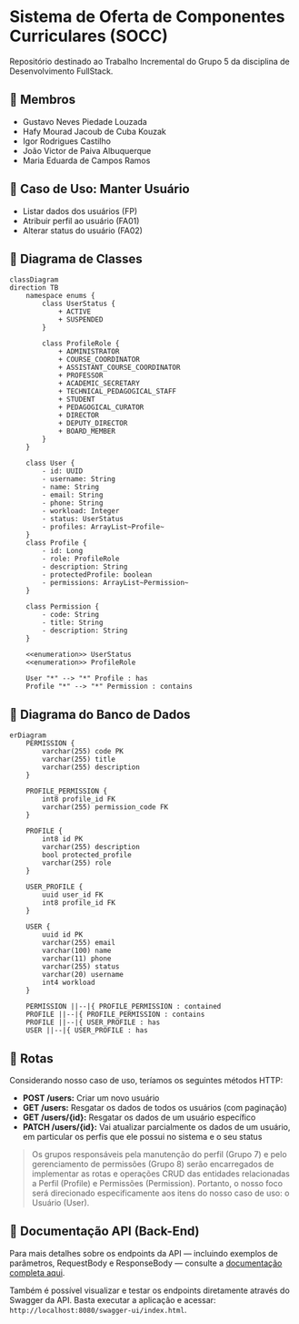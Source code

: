 # Sistema de Oferta de Componentes Curriculares (SOCC)
Repositório destinado ao Trabalho Incremental do Grupo 5 da disciplina de Desenvolvimento FullStack.

## 📌 Membros
* Gustavo Neves Piedade Louzada
* Hafy Mourad Jacoub de Cuba Kouzak
* Igor Rodrigues Castilho
* João Victor de Paiva Albuquerque
* Maria Eduarda de Campos Ramos

## 📌 Caso de Uso: Manter Usuário
* Listar dados dos usuários (FP)
* Atribuir perfil ao usuário (FA01)
* Alterar status do usuário (FA02)

## 📌 Diagrama de Classes

```mermaid
classDiagram
direction TB
	namespace enums {
        class UserStatus {
            + ACTIVE
            + SUSPENDED
        }

        class ProfileRole {
            + ADMINISTRATOR
            + COURSE_COORDINATOR
            + ASSISTANT_COURSE_COORDINATOR
            + PROFESSOR
            + ACADEMIC_SECRETARY
            + TECHNICAL_PEDAGOGICAL_STAFF
            + STUDENT
            + PEDAGOGICAL_CURATOR
            + DIRECTOR
            + DEPUTY_DIRECTOR
            + BOARD_MEMBER
        }
	}

    class User {
	    - id: UUID
	    - username: String
	    - name: String
	    - email: String
	    - phone: String
	    - workload: Integer
	    - status: UserStatus
	    - profiles: ArrayList~Profile~
    }
    class Profile {
	    - id: Long
	    - role: ProfileRole
	    - description: String
	    - protectedProfile: boolean
	    - permissions: ArrayList~Permission~
    }
    
    class Permission {
        - code: String
        - title: String
        - description: String
    }
    
	<<enumeration>> UserStatus
	<<enumeration>> ProfileRole

    User "*" --> "*" Profile : has
    Profile "*" --> "*" Permission : contains
```

## 📌 Diagrama do Banco de Dados
```mermaid
erDiagram
    PERMISSION {
        varchar(255) code PK
        varchar(255) title
        varchar(255) description
    }

    PROFILE_PERMISSION {
        int8 profile_id FK
        varchar(255) permission_code FK
    }

    PROFILE {
        int8 id PK
        varchar(255) description
        bool protected_profile
        varchar(255) role
    }

    USER_PROFILE {
        uuid user_id FK
        int8 profile_id FK
    }

    USER {
        uuid id PK
        varchar(255) email
        varchar(100) name
        varchar(11) phone
        varchar(255) status
        varchar(20) username
        int4 workload
    }

    PERMISSION ||--|{ PROFILE_PERMISSION : contained
    PROFILE ||--|{ PROFILE_PERMISSION : contains
    PROFILE ||--|{ USER_PROFILE : has
    USER ||--|{ USER_PROFILE : has
```

## 📌 Rotas
Considerando nosso caso de uso, teríamos os seguintes métodos HTTP:
* **POST /users:** Criar um novo usuário
* **GET /users:** Resgatar os dados de todos os usuários (com paginação)
* **GET /users/{id}:** Resgatar os dados de um usuário específico
* **PATCH /users/{id}:** Vai atualizar parcialmente os dados de um usuário, em particular os perfis que ele possui no sistema e o seu status

> Os grupos responsáveis pela manutenção do perfil (Grupo 7) e pelo gerenciamento de permissões (Grupo 8) serão encarregados de implementar as rotas e operações CRUD das entidades relacionadas a Perfil (Profile) e Permissões (Permission). Portanto, o nosso foco será direcionado especificamente aos itens do nosso caso de uso: o Usuário (User).

## 📌 Documentação API (Back-End)

Para mais detalhes sobre os endpoints da API — incluindo exemplos de parâmetros, RequestBody e ResponseBody — consulte a [documentação completa aqui](https://www.postman.com/ultralight-4892/projeto-final-de-desenvolvimento-fullstack/overview). 

Também é possível visualizar e testar os endpoints diretamente através do Swagger da API. Basta executar a aplicação e acessar: ```http://localhost:8080/swagger-ui/index.html```.
